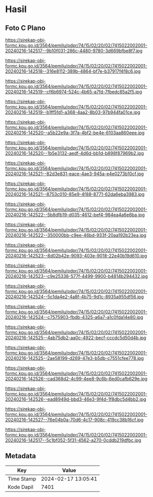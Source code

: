 # Hasil

## Foto C Plano

https://sirekap-obj-formc.kpu.go.id/3564/pemilu/pdpr/74/15/02/20/02/7415022002001-20240216-142517--9b10f031-286c-4480-9780-3d669bfbe8f7.jpg

https://sirekap-obj-formc.kpu.go.id/3564/pemilu/pdpr/74/15/02/20/02/7415022002001-20240216-142518--316e8112-389b-4864-bf7e-b37917f4f8c6.jpg

https://sirekap-obj-formc.kpu.go.id/3564/pemilu/pdpr/74/15/02/20/02/7415022002001-20240216-142519--cf6b6974-524c-4b65-a7fd-7fbedc85a2f5.jpg

https://sirekap-obj-formc.kpu.go.id/3564/pemilu/pdpr/74/15/02/20/02/7415022002001-20240216-142519--b1ff5fd1-a368-4aa2-8b03-97b944fa01ce.jpg

https://sirekap-obj-formc.kpu.go.id/3564/pemilu/pdpr/74/15/02/20/02/7415022002001-20240216-142520--a5b22e9a-3f7a-4bf2-be4e-6103aa860eee.jpg

https://sirekap-obj-formc.kpu.go.id/3564/pemilu/pdpr/74/15/02/20/02/7415022002001-20240216-142520--1b5e3132-aedf-4d6d-bb1d-b898f87969b2.jpg

https://sirekap-obj-formc.kpu.go.id/3564/pemilu/pdpr/74/15/02/20/02/7415022002001-20240216-142521--82d3e831-eace-4ae3-945a-e4e0273b10cf.jpg

https://sirekap-obj-formc.kpu.go.id/3564/pemilu/pdpr/74/15/02/20/02/7415022002001-20240216-142521--8753c010-85e9-4f88-8771-62da6eba3983.jpg

https://sirekap-obj-formc.kpu.go.id/3564/pemilu/pdpr/74/15/02/20/02/7415022002001-20240216-142522--5b8dfb19-d035-4612-bef4-984ea4a6e6ba.jpg

https://sirekap-obj-formc.kpu.go.id/3564/pemilu/pdpr/74/15/02/20/02/7415022002001-20240216-142522--350000bb-c9ee-46bd-933f-20aa192b23ea.jpg

https://sirekap-obj-formc.kpu.go.id/3564/pemilu/pdpr/74/15/02/20/02/7415022002001-20240216-142523--8d02b42e-9093-403e-9018-22e40b19d610.jpg

https://sirekap-obj-formc.kpu.go.id/3564/pemilu/pdpr/74/15/02/20/02/7415022002001-20240216-142523--c9e25338-577f-4499-9900-b4814b294432.jpg

https://sirekap-obj-formc.kpu.go.id/3564/pemilu/pdpr/74/15/02/20/02/7415022002001-20240216-142524--5c1da4e2-4a8f-4b75-9d1c-8935a955df56.jpg

https://sirekap-obj-formc.kpu.go.id/3564/pemilu/pdpr/74/15/02/20/02/7415022002001-20240216-142524--c7575903-fbdb-4325-a6a7-a1c0fda14e80.jpg

https://sirekap-obj-formc.kpu.go.id/3564/pemilu/pdpr/74/15/02/20/02/7415022002001-20240216-142525--4ab75db2-aa0c-4922-becf-cccdc5d50d4b.jpg

https://sirekap-obj-formc.kpu.go.id/3564/pemilu/pdpr/74/15/02/20/02/7415022002001-20240216-142525--2ae58199-d269-47e3-b5db-c7551cfee778.jpg

https://sirekap-obj-formc.kpu.go.id/3564/pemilu/pdpr/74/15/02/20/02/7415022002001-20240216-142526--cad368d2-4c99-4ee8-9c6b-6ed0cafb629e.jpg

https://sirekap-obj-formc.kpu.go.id/3564/pemilu/pdpr/74/15/02/20/02/7415022002001-20240216-142526--ead8949d-bbd3-46e3-9f4d-1f8dbc5d4bb2.jpg

https://sirekap-obj-formc.kpu.go.id/3564/pemilu/pdpr/74/15/02/20/02/7415022002001-20240216-142527--76e04b0a-70d6-4c17-908c-419cc38b16cf.jpg

https://sirekap-obj-formc.kpu.go.id/3564/pemilu/pdpr/74/15/02/20/02/7415022002001-20240216-142517--5c1bf052-5f31-4562-a270-0cddb219dfbc.jpg


## Metadata

| Key        | Value               |
| ---------- | ------------------- |
| Time Stamp | 2024-02-17 13:05:41 |
| Kode Dapil | 7401                |




